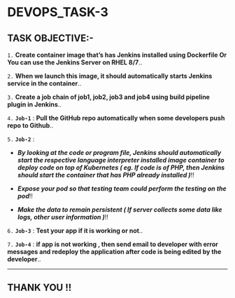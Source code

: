 # DEVOPS_TASK-3

## TASK OBJECTIVE:-

`1.` **Create container image that’s has Jenkins installed using Dockerfile Or You can use the Jenkins Server on RHEL 8/7**..

`2.` **When we launch this image, it should automatically starts Jenkins service in the container**..

`3.` **Create a job chain of job1, job2, job3 and job4 using build pipeline plugin in Jenkins**..

`4.` **`Job-1`** : **Pull the GitHub repo automatically when some developers push repo to Github**..

`5.` **`Job-2`** : 

  *  _**By looking at the code or program file, Jenkins should automatically start the respective language interpreter installed image container to deploy code on top                      of Kubernetes ( eg. If code is of PHP, then Jenkins should start the container that has PHP already installed )**_!!

  *  _**Expose your pod so that testing team could perform the testing on the pod**_!!
  
  *  _**Make the data to remain persistent ( If server collects some data like logs, other user information )**_!!
  
 `6.` **`Job-3`** : **Test your app if it is working or not**.. 
 
 `7.` **`Job-4`** : **if app is not working , then send email to developer with error messages and redeploy the application after code is being edited by the developer**..

---


## THANK YOU !!
